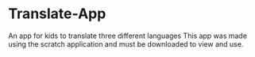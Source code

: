 # Translate-App
An app for kids to translate three different languages 
This app was made using the scratch application and must be downloaded to view and use. 
